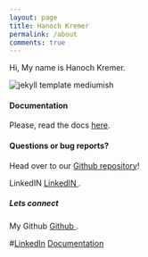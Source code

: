 ```yaml
---
layout: page
title: Hanoch Kremer
permalink: /about
comments: true
---
```


<div class="row justify-content-between">
<div class="col-md-8 pr-5">

<p>Hi, My name is Hanoch Kremer.</p>

<p class="mb-5"><img class="shadow-lg" src="{{site.baseurl}}/assets/images/portrait.JPG" alt="jekyll template mediumish" /></p>
<h4>Documentation</h4>

<p>Please, read the docs <a href="https://github.com/hanochk/">here</a>.</p>

<h4>Questions or bug reports?</h4>

<p>Head over to our <a href="https://github.com/hanochk">Github repository</a>!</p>

</div>
<p>LinkedIN <a target="_blank" href="www.linkedin.com/in/hanoch-kremer-779803/">LinkedIN <i class="fab fa-linkedin"></i></a>.</p>

<div class="col-md-4">

<div class="sticky-top sticky-top-80">
<h5>Lets connect</h5>

<p>My Github <a target="_blank" href="https://github.com/hanochk">Github <i class="fab fa-github"></i></a>.</p>


#<a target="_blank" href="" class="btn btn-danger">LinkedIn</a> <a target="_blank" href="www.linkedin.com/in/hanoch-kremer-779803/" class="btn btn-warning">Documentation</a>

</div>
</div>
</div>
